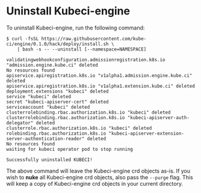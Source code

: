 # Uninstall Kubeci-engine

To uninstall Kubeci-engine, run the following command:

```console
$ curl -fsSL https://raw.githubusercontent.com/kube-ci/engine/0.1.0/hack/deploy/install.sh \
    | bash -s -- --uninstall [--namespace=NAMESPACE]

validatingwebhookconfiguration.admissionregistration.k8s.io "admission.engine.kube.ci" deleted
No resources found
apiservice.apiregistration.k8s.io "v1alpha1.admission.engine.kube.ci" deleted
apiservice.apiregistration.k8s.io "v1alpha1.extension.kube.ci" deleted
deployment.extensions "kubeci" deleted
service "kubeci" deleted
secret "kubeci-apiserver-cert" deleted
serviceaccount "kubeci" deleted
clusterrolebinding.rbac.authorization.k8s.io "kubeci" deleted
clusterrolebinding.rbac.authorization.k8s.io "kubeci-apiserver-auth-delegator" deleted
clusterrole.rbac.authorization.k8s.io "kubeci" deleted
rolebinding.rbac.authorization.k8s.io "kubeci-apiserver-extension-server-authentication-reader" deleted
No resources found
waiting for kubeci operator pod to stop running

Successfully uninstalled KUBECI!
```

The above command will leave the Kubeci-engine crd objects as-is. If you wish to **nuke** all Kubeci-engine crd objects, also pass the `--purge` flag. This will keep a copy of Kubeci-engine crd objects in your current directory.